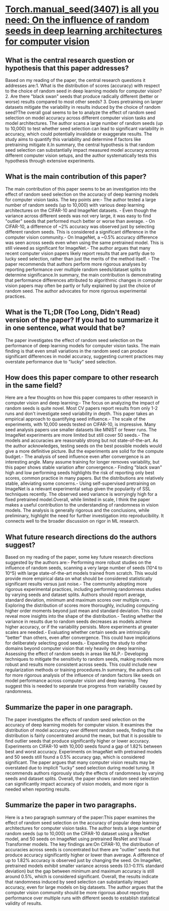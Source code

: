 # [Torch.manual_seed(3407) is all you need: On the influence of random   seeds in deep learning architectures for computer vision](https://arxiv.org/abs/2109.08203)

## What is the central research question or hypothesis that this paper addresses?

Based on my reading of the paper, the central research questions it addresses are:1. What is the distribution of scores (accuracy) with respect to the choice of random seed in deep learning models for computer vision? 2. Are there "black swan" seeds that produce radically different (better or worse) results compared to most other seeds? 3. Does pretraining on larger datasets mitigate the variability in results induced by the choice of random seed?The overall goal seems to be to analyze the effect of random seed selection on model accuracy across different computer vision tasks and model architectures. The author scans a large number of random seeds (up to 10,000) to test whether seed selection can lead to significant variability in accuracy, which could potentially invalidate or exaggerate results. The study aims to quantify this variability and determine if factors like pretraining mitigate it.In summary, the central hypothesis is that random seed selection can substantially impact measured model accuracy across different computer vision setups, and the author systematically tests this hypothesis through extensive experiments.


## What is the main contribution of this paper?

The main contribution of this paper seems to be an investigation into the effect of random seed selection on the accuracy of deep learning models for computer vision tasks. The key points are:- The author tested a large number of random seeds (up to 10,000) with various deep learning architectures on the CIFAR-10 and ImageNet datasets. - Even though the variance across different seeds was not very large, it was easy to find "outlier" seeds that performed much better or worse than average. - On CIFAR-10, a difference of ~2% accuracy was observed just by selecting different random seeds. This is considered a significant difference in the computer vision community.- On ImageNet, a ~0.5% accuracy difference was seen across seeds even when using the same pretrained model. This is still viewed as significant for ImageNet.- The author argues that many recent computer vision papers likely report results that are partly due to lucky seed selection, rather than just the merits of the method itself. - The paper recommends that authors perform more rigorous analyses by reporting performance over multiple random seeds/dataset splits to determine significance.In summary, the main contribution is demonstrating that performance differences attributed to algorithmic changes in computer vision papers may often be partly or fully explained by just the choice of random seed. The author advocates for more rigorous experimental practices.


## What is the TL;DR (Too Long, Didn't Read) version of the paper? If you had to summarize it in one sentence, what would that be?

The paper investigates the effect of random seed selection on the performance of deep learning models for computer vision tasks. The main finding is that even small variations in the random seed can produce significant differences in model accuracy, suggesting current practices may overstate performance due to "lucky" seed selection.


## How does this paper compare to other research in the same field?

Here are a few thoughts on how this paper compares to other research in computer vision and deep learning:- The focus on analyzing the impact of random seeds is quite novel. Most CV papers report results from only 1-2 runs and don't investigate seed variability in depth. This paper takes an empirical approach to quantifying seed influence.- The scale of the experiments, with 10,000 seeds tested on CIFAR-10, is impressive. Many seed analysis papers use smaller datasets like MNIST or fewer runs. The ImageNet experiments are more limited but still cover 50 seeds.- The models and accuracies are reasonably strong but not state-of-the-art. As the author acknowledges, testing seeds on the best possible models would give a more definitive picture. But the experiments are solid for the compute budget.- The analysis of seed influence even after convergence is an interesting angle. Many assume training for longer removes variability, but this paper shows stable variation after convergence.- Finding "black swan" high and low performing seeds highlights the risk of reporting only best scores, common practice in many papers. But the distributions are relatively stable, alleviating some concerns.- Using self-supervised pretraining on ImageNet is a relevant experimental setup given the popularity of SSL techniques recently. The observed seed variance is worryingly high for a fixed pretrained model.Overall, while limited in scale, I think the paper makes a useful contribution to the understanding of randomness in vision models. The analysis is generally rigorous and the conclusions, while preliminary, highlight the need for further investigation into reproducibility. It connects well to the broader discussion on rigor in ML research.


## What future research directions do the authors suggest?

Based on my reading of the paper, some key future research directions suggested by the authors are:- Performing more robust studies on the influence of random seeds, scanning a very large number of seeds (10^4 to 10^5) with large state-of-the-art models trained from scratch. This would provide more empirical data on what should be considered statistically significant results versus just noise.- The community adopting more rigorous experimental practices, including performing randomness studies by varying seeds and dataset splits. Authors should report average, standard deviation, minimum and maximum scores over multiple runs. - Exploring the distribution of scores more thoroughly, including computing higher order moments beyond just mean and standard deviation. This could reveal more insights into the shape of the distribution.- Testing whether the variance in results due to random seeds decreases as models achieve higher accuracy, or if the variability persists. More experiments at greater scales are needed.- Evaluating whether certain seeds are intrinsically "better" than others, even after convergence. This could have implications for deliberately selecting good seeds.- Expanding the study to other domains beyond computer vision that rely heavily on deep learning. Assessing the effect of random seeds in areas like NLP.- Developing techniques to mitigate the sensitivity to random seeds, making models more robust and results more consistent across seeds. This could include new regularization methods or training procedures.In summary, the authors call for more rigorous analysis of the influence of random factors like seeds on model performance across computer vision and deep learning. They suggest this is needed to separate true progress from variability caused by randomness.


## Summarize the paper in one paragraph.

The paper investigates the effects of random seed selection on the accuracy of deep learning models for computer vision. It examines the distribution of model accuracy over different random seeds, finding that the distribution is fairly concentrated around the mean, but that it is possible to find outlier seeds that produce significantly higher or lower accuracy. Experiments on CIFAR-10 with 10,000 seeds found a gap of 1.82% between best and worst accuracy. Experiments on ImageNet with pretrained models and 50 seeds still found a 0.5% accuracy gap, which is considered significant. The paper argues that many computer vision results may be overstated due to implicit "lucky" seed selection during model tuning. It recommends authors rigorously study the effects of randomness by varying seeds and dataset splits. Overall, the paper shows random seed selection can significantly impact accuracy of vision models, and more rigor is needed when reporting results.


## Summarize the paper in two paragraphs.

Here is a two paragraph summary of the paper:This paper examines the effect of random seed selection on the accuracy of popular deep learning architectures for computer vision tasks. The author tests a large number of random seeds (up to 10,000) on the CIFAR-10 dataset using a ResNet model, and 50 seeds on ImageNet using pretrained ResNet and Visual Transformer models. The key findings are:On CIFAR-10, the distribution of accuracies across seeds is concentrated but there are "outlier" seeds that produce accuracy significantly higher or lower than average. A difference of up to 1.82% accuracy is observed just by changing the seed. On ImageNet, pretrained models exhibit smaller variance across seeds (0.1-0.11% standard deviation) but the gap between minimum and maximum accuracy is still around 0.5%, which is considered significant. Overall, the results indicate that randomness induced by seed selection can substantially impact accuracy, even for large models on big datasets. The author argues that the computer vision community should be more rigorous about reporting performance over multiple runs with different seeds to establish statistical validity of results.
